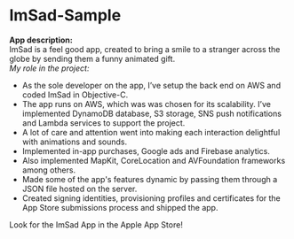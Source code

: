 # ImSad-Sample
<b>App description:</b><br>
ImSad is a feel good app, created to bring a smile to a stranger across the globe by sending them a funny animated gift. 
<br>
<i>My role in the project:</i>
<br>
<ul>
<li>As the sole developer on the app, I’ve setup the back end on AWS and coded ImSad in Objective-C.</li>
<li>The app runs on AWS, which was was chosen for its scalability. I’ve implemented DynamoDB database, S3 storage, SNS push notifications and Lambda services to support the project.</li>
<li>A lot of care and attention went into making each interaction delightful with animations and sounds.</li>
<li>Implemented in-app purchases, Google ads and Firebase analytics.</li>
<li>Also implemented MapKit, CoreLocation and AVFoundation frameworks among others.</li>
<li>Made some of the app's features dynamic by passing them through a JSON file hosted on the server.</li>
<li>Created signing identities, provisioning profiles and certificates for the App Store submissions process and shipped the app.</li>
</ul>
<p>
Look for the ImSad App in the Apple App Store!
</p>
